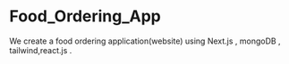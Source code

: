 # Food_Ordering_App
We create a food ordering application(website) using Next.js , mongoDB , tailwind,react.js .
